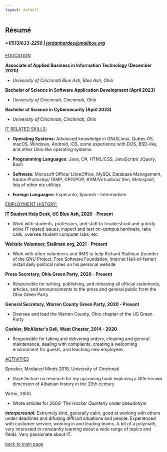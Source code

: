 ```yaml
---
layout: default
---
```


## Résumé
##### +1(513)633-2250 | jordanhardee@mailbox.org

<ins>EDUCATION</ins>

**Associate of Applied Business in Information Technology (December 2020)**

* _University of Cincinnati Blue Ash, Blue Ash, Ohio_

**Bachelor of Science in Software Application Development (April 2023)**

* _University of Cincinnati, Cincinnati, Ohio_

**Bachelor of Science in Cybersecurity (April 2023)**

* _University of Cincinnati, Cincinnati, Ohio_


<ins>IT RELATED SKILLS:</ins>

* **Operating Systems:** Advanced knowledge in GNU/Linux, Qubes OS, macOS, Windows, Android, iOS, some experience with DOS, BSD-like, and other Unix-like operating systems.

* **Programming Languages:** Java, C#, HTML/CSS, JavaScript/ JQuery, Bash

* **Software:** Microsoft Office/ LibreOffice, MySQL Database Management, Adobe Photoship/ GIMP, GPG/PGP, KVM/Virtualbox/ Xen, Metasploit, lots of other nix utilities

* **Foreign Languages:** Esperanto, Spanish - Intermediate

<ins>EMPLOYMENT HISTORY:</ins>

**IT Student Help Desk, UC Blue Ash, 2020 - Present**
* Work with students, professors, and staff to troubleshoot and quickly solve IT related issues, inspect and test on-campus hardware, take calls, oversee student computer labs, etc.

**Website Volunteer, Stallman.org, 2021 - Present**
* Work with other volunteers and RMS to help Richard Stallman (founder of the GNU Project, Free Software Foundation, Internet Hall-of-famer) install daily political notes on his personal website

**Press Secretary, Ohio Green Party, 2020 - Present**
* Responsible for writing, publishing, and releasing all official statements, articles, and announcements to the press and general public from the Ohio Green Party

**General Secretary, Warren County Green Party, 2020 - Present**
* Oversee and lead the Warren County, Ohio chapter of the US Green Party

**Cashier, McAlister's Deli, West Chester, 2014 - 2020**
* Responsible for taking and delivering orders, cleaning and general maintenance, dealing with complaints, creating a welcoming environment for guests, and teaching new employees

<ins>ACTIVITIES</ins>

Speaker, Mediated Minds 2018, University of Cincinnati
* Gave lecture on research for my upcoming book exploring a little-known dimension of Albanian history in the 20th century

Writer, 2600
* Wrote articles for _2600: The Hacker Quarterly_ under pseudonym

**_Interpersonal:_** Extremely kind, generally calm, good at working with others under deadlines and difusing difficult situations and people. Experienced with customer service, working in and leading teams. A bit of a polymath, very interested in constantly learning about a wide range of topics and fields. Very passionate about IT.

[back to main page](./)